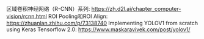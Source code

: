 区域卷积神经网络（R-CNN）系列: https://zh.d2l.ai/chapter_computer-vision/rcnn.html
 ROI Pooling和ROI Align: https://zhuanlan.zhihu.com/p/73138740
 Implementing YOLOV1 from scratch using Keras Tensorflow 2.0: https://www.maskaravivek.com/post/yolov1/
 

